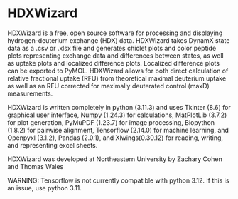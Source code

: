 # HDXWizard

HDXWizard is a free, open source software for processing and displaying hydrogen-deuterium exchange (HDX) data. HDXWizard takes DynamX state data as a .csv or .xlsx file and generates chiclet plots and color peptide plots representing exchange data and differences between states, as well as uptake plots and localized difference plots. Localized difference plots can be exported to PyMOL.
HDXWizard allows for both direct calculation of relative fractional uptake (RFU) from theoretical maximal deuterium uptake as well as an RFU corrected for maximally deuterated control (maxD) measurements.

HDXWizard is written completely in python (3.11.3) and uses Tkinter (8.6) for graphical user interface, Numpy (1.24.3) for calculations, MatPlotLib (3.7.2) for plot generation, PyMuPDF (1.23.7) for image processing, Biopython (1.8.2) for pairwise alignment, Tensorflow (2.14.0) for machine learning, and Openpyxl (3.1.2), Pandas (2.0.1), and Xlwings(0.30.12) for reading, writing, and representing excel sheets.

HDXWizard was developed at Northeastern University by Zachary Cohen and Thomas Wales


WARNING: Tensorflow is not currently compatible with python 3.12. If this is an issue, use python 3.11.
